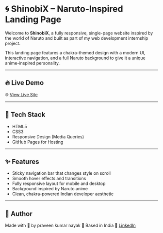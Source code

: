 # 🌀 ShinobiX – Naruto-Inspired Landing Page

Welcome to **ShinobiX**, a fully responsive, single-page website inspired by the world of Naruto and built as part of my web development internship project.

This landing page features a chakra-themed design with a modern UI, interactive navigation, and a full Naruto background to give it a unique anime-inspired personality.

---

## 🔥 Live Demo

🌐 [View Live Site](file:///C:/Users/pprav/naruto.html)

---

## 🧰 Tech Stack

- HTML5
- CSS3
- Responsive Design (Media Queries)
- GitHub Pages for Hosting

---

## ✨ Features

- Sticky navigation bar that changes style on scroll
- Smooth hover effects and transitions
- Fully responsive layout for mobile and desktop
- Background inspired by Naruto anime
- Clean, chakra-powered Indian developer aesthetic

---

## 👤 Author

Made with 💙 by praveen kumar nayak
📍 Based in India
🔗 [LinkedIn](linkedin.com/in/praveen-kumar-nayak)

